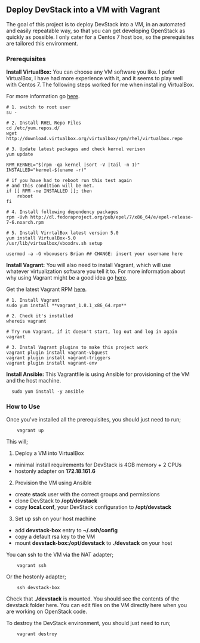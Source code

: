 ## Deploy DevStack into a VM with Vagrant

The goal of this project is to deploy DevStack into a VM, in an automated and easily repeatable way, so that you can get 
developing OpenStack as quickly as possible. I only cater for a Centos 7 host box, so the prerequisites are tailored 
this environment.

### Prerequisites

**Install VirtualBox:** You can choose any VM software you like. I pefer VirtualBox, I have had more experience with it, and it seems to play 
well with Centos 7. The following steps worked for me when installing VirtualBox. 

For more information go
[here](http://www.if-not-true-then-false.com/2010/install-virtualbox-with-yum-on-fedora-centos-red-hat-rhel/).

```
# 1. switch to root user
su - 

# 2. Install RHEL Repo Files
cd /etc/yum.repos.d/
wget http://download.virtualbox.org/virtualbox/rpm/rhel/virtualbox.repo

# 3. Update latest packages and check kernel verison
yum update

RPM_KERNEL="$(rpm -qa kernel |sort -V |tail -n 1)"
INSTALLED="kernel-$(uname -r)"

# if you have had to reboot run this test again
# and this condition will be met.
if [[ RPM -ne INSTALLED ]]; then
    reboot
fi

# 4. Install following dependency packages
rpm -Uvh http://dl.fedoraproject.org/pub/epel/7/x86_64/e/epel-release-7-6.noarch.rpm
 
# 5. Install VirrtalBox latest version 5.0 
yum install VirtualBox-5.0
/usr/lib/virtualbox/vboxdrv.sh setup

usermod -a -G vboxusers Brian ## CHANGE: insert your username here
```

**Install Vagrant:** You will also need to install Vagrant, which will use whatever virtualization software you tell it to. For more information
about why using Vagrant might be a good idea go [here](https://www.vagrantup.com/docs/why-vagrant/).

Get the latest Vagrant RPM [here](https://www.vagrantup.com/downloads.html).

```
# 1. Install Vagrant 
sudo yum install **vagrant_1.8.1_x86_64.rpm**

# 2. Check it's installed 
whereis vagrant

# Try run Vagrant, if it doesn't start, log out and log in again vagrant

# 3. Instal Vagrant plugins to make this project work
vagrant plugin install vagrant-vbguest
vagrant plugin install vagrant-triggers
vagrant plugin install vagrant-env
```

**Install Ansible:** This Vagrantfile is using Ansible for provisioning of the VM and the host machine.

```
  sudo yum install -y ansible
```

### How to Use

Once you've installed all the prerequisites, you should just need to run;

```
    vagrant up
```

This will;
    
1. Deploy a VM into VirtualBox
  * minimal install requirements for DevStack is 4GB memory + 2 CPUs
  * hostonly adapter on **172.18.161.6**
2. Provision the VM using Ansible
  * create **stack** user with the correct groups and permissions
  * clone DevStack to **/opt/devstack**
  * copy **local.conf**, your DevStack configuration to **/opt/devstack**
3. Set up ssh on your host machine
  * add **devstack-box** entry to **~/.ssh/config**
  * copy a default rsa key to the VM
  * mount **devstack-box:/opt/devstack** to **./devstack** on your host

You can ssh to the VM via the NAT adapter;

```
    vagrant ssh 
```

Or the hostonly adapter;

```
    ssh devstack-box
```

Check that **./devstack** is mounted. You should see the contents of the devstack folder
here. You can edit files on the VM directly here when you are working on OpenStack code.

To destroy the DevStack environment, you should just need to run;

```
    vagrant destroy
```
